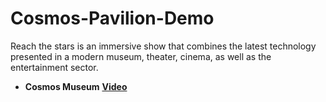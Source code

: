 # Cosmos-Pavilion-Demo
Reach the stars is an immersive show that combines the latest technology presented in a modern museum, theater, cinema, as well as the entertainment sector.

* **Cosmos Museum**
[**Video**](https://www.youtube.com/watch?v=1FltGXwb6MA)
